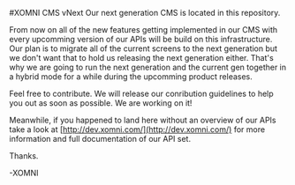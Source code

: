 #XOMNI CMS vNext
Our next generation CMS is located in this repository. 

From now on all of the new features getting implemented in our CMS with every upcomming version of our APIs will be build on this infrastructure. Our plan is to migrate all of the current screens to the next generation but we don't want that to hold us releasing the next generation either. That's why we are going to run the next generation and the current gen together in a hybrid mode for a while during the upcomming product releases. 

Feel free to contribute. We will release our conribution guidelines to help you out as soon as possible. We are working on it!
 
Meanwhile, if you happened to land here without an overview of our APIs take a look at [http://dev.xomni.com/](http://dev.xomni.com/) for more information and full documentation of our API set.

Thanks.

-XOMNI
